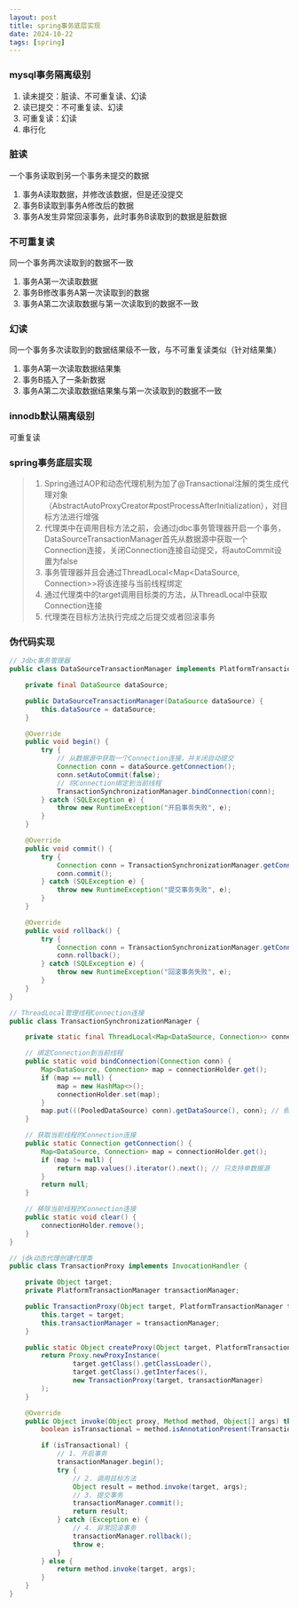 ```yaml
---
layout: post
title: spring事务底层实现
date: 2024-10-22
tags: [spring]
---
```


### mysql事务隔离级别
1. 读未提交：脏读、不可重复读、幻读
2. 读已提交：不可重复读、幻读
3. 可重复读：幻读
4. 串行化

### 脏读
一个事务读取到另一个事务未提交的数据
1. 事务A读取数据，并修改该数据，但是还没提交
2. 事务B读取到事务A修改后的数据
3. 事务A发生异常回滚事务，此时事务B读取到的数据是脏数据

### 不可重复读
同一个事务两次读取到的数据不一致
1. 事务A第一次读取数据
2. 事务B修改事务A第一次读取到的数据
3. 事务A第二次读取数据与第一次读取到的数据不一致

### 幻读
同一个事务多次读取到的数据结果级不一致，与不可重复读类似（针对结果集）
1. 事务A第一次读取数据结果集
2. 事务B插入了一条新数据
3. 事务A第二次读取数据结果集与第一次读取到的数据不一致

### innodb默认隔离级别
可重复读

### spring事务底层实现
> 1. Spring通过AOP和动态代理机制为加了@Transactional注解的类生成代理对象（AbstractAutoProxyCreator#postProcessAfterInitialization），对目标方法进行增强
> 2. 代理类中在调用目标方法之前，会通过jdbc事务管理器开启一个事务，DataSourceTransactionManager首先从数据源中获取一个Connection连接，关闭Connection连接自动提交，将autoCommit设置为false
> 3. 事务管理器并且会通过ThreadLocal<Map<DataSource, Connection>>将该连接与当前线程绑定
> 4. 通过代理类中的target调用目标类的方法，从ThreadLocal中获取Connection连接
> 5. 代理类在目标方法执行完成之后提交或者回滚事务

### 伪代码实现
```java
// Jdbc事务管理器
public class DataSourceTransactionManager implements PlatformTransactionManager {

    private final DataSource dataSource;

    public DataSourceTransactionManager(DataSource dataSource) {
        this.dataSource = dataSource;
    }

    @Override
    public void begin() {
        try {
            // 从数据源中获取一个Connection连接，并关闭自动提交
            Connection conn = dataSource.getConnection();
            conn.setAutoCommit(false);
            // 将Connection绑定到当前线程
            TransactionSynchronizationManager.bindConnection(conn);
        } catch (SQLException e) {
            throw new RuntimeException("开启事务失败", e);
        }
    }

    @Override
    public void commit() {
        try {
            Connection conn = TransactionSynchronizationManager.getConnection();
            conn.commit();
        } catch (SQLException e) {
            throw new RuntimeException("提交事务失败", e);
        }
    }

    @Override
    public void rollback() {
        try {
            Connection conn = TransactionSynchronizationManager.getConnection();
            conn.rollback();
        } catch (SQLException e) {
            throw new RuntimeException("回滚事务失败", e);
        }
    }
}

// ThreadLocal管理线程Connection连接
public class TransactionSynchronizationManager {

    private static final ThreadLocal<Map<DataSource, Connection>> connectionHolder = new ThreadLocal<>();

    // 绑定Connection到当前线程
    public static void bindConnection(Connection conn) {
        Map<DataSource, Connection> map = connectionHolder.get();
        if (map == null) {
            map = new HashMap<>();
            connectionHolder.set(map);
        }
        map.put(((PooledDataSource) conn).getDataSource(), conn); // 假设 PooledDataSource 有 getDataSource()
    }

    // 获取当前线程的Connection连接
    public static Connection getConnection() {
        Map<DataSource, Connection> map = connectionHolder.get();
        if (map != null) {
            return map.values().iterator().next(); // 只支持单数据源
        }
        return null;
    }

    // 移除当前线程的Connection连接
    public static void clear() {
        connectionHolder.remove();
    }
}

// jdk动态代理创建代理类
public class TransactionProxy implements InvocationHandler {

    private Object target;
    private PlatformTransactionManager transactionManager;

    public TransactionProxy(Object target, PlatformTransactionManager transactionManager) {
        this.target = target;
        this.transactionManager = transactionManager;
    }

    public static Object createProxy(Object target, PlatformTransactionManager transactionManager) {
        return Proxy.newProxyInstance(
                target.getClass().getClassLoader(),
                target.getClass().getInterfaces(),
                new TransactionProxy(target, transactionManager)
        );
    }

    @Override
    public Object invoke(Object proxy, Method method, Object[] args) throws Throwable {
        boolean isTransactional = method.isAnnotationPresent(Transactional.class);

        if (isTransactional) {
            // 1. 开启事务
            transactionManager.begin();
            try {
                // 2. 调用目标方法
                Object result = method.invoke(target, args);
                // 3. 提交事务
                transactionManager.commit();
                return result;
            } catch (Exception e) {
                // 4. 异常回滚事务
                transactionManager.rollback();
                throw e;
            }
        } else {
            return method.invoke(target, args);
        }
    }
}
```

